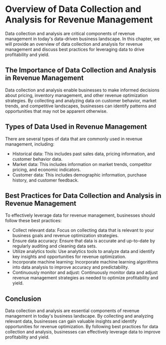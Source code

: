 Overview of Data Collection and Analysis for Revenue Management
===============================================================================================================================

Data collection and analysis are critical components of revenue management in today's data-driven business landscape. In this chapter, we will provide an overview of data collection and analysis for revenue management and discuss best practices for leveraging data to drive profitability and yield.

The Importance of Data Collection and Analysis in Revenue Management
--------------------------------------------------------------------

Data collection and analysis enable businesses to make informed decisions about pricing, inventory management, and other revenue optimization strategies. By collecting and analyzing data on customer behavior, market trends, and competitive landscapes, businesses can identify patterns and opportunities that may not be apparent otherwise.

Types of Data Used in Revenue Management
----------------------------------------

There are several types of data that are commonly used in revenue management, including:

* Historical data: This includes past sales data, pricing information, and customer behavior data.
* Market data: This includes information on market trends, competitor pricing, and economic indicators.
* Customer data: This includes demographic information, purchase history, and customer feedback.

Best Practices for Data Collection and Analysis in Revenue Management
---------------------------------------------------------------------

To effectively leverage data for revenue management, businesses should follow these best practices:

* Collect relevant data: Focus on collecting data that is relevant to your business goals and revenue optimization strategies.
* Ensure data accuracy: Ensure that data is accurate and up-to-date by regularly auditing and cleaning data sets.
* Utilize analytics tools: Use analytics tools to analyze data and identify key insights and opportunities for revenue optimization.
* Incorporate machine learning: Incorporate machine learning algorithms into data analysis to improve accuracy and predictability.
* Continuously monitor and adjust: Continuously monitor data and adjust revenue management strategies as needed to optimize profitability and yield.

Conclusion
----------

Data collection and analysis are essential components of revenue management in today's business landscape. By collecting and analyzing relevant data, businesses can gain valuable insights and identify opportunities for revenue optimization. By following best practices for data collection and analysis, businesses can effectively leverage data to improve profitability and yield.
